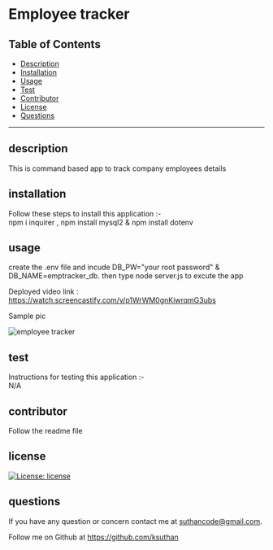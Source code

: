 # Employee tracker




  ## Table of Contents
  * [Description](#description)
  * [Installation](#installation)
  * [Usage](#usage)
  * [Test](#test)
  * [Contributor](#contributor)
  * [License](#license)
  * [Questions](#questions)
  
 
  ---------------------------------------------------------------------------------



  ## description 
  This is command based app to track company employees details

 
  ## installation 
  Follow these steps to install this application :-   
   npm i inquirer , npm install mysql2 & npm install dotenv

  ## usage
  create the .env file and incude DB_PW="your root password" & DB_NAME=emptracker_db. then type node server.js to excute the app

  Deployed video link : https://watch.screencastify.com/v/p1WrWM0gnKiwrqmG3ubs

  Sample pic

  ![employee tracker](https://user-images.githubusercontent.com/91926452/149870716-b88ba1bf-763e-49db-b432-b25fbf65e255.JPG)



  ## test

  Instructions for testing  this application :-    
  N/A

  ## contributor
  Follow the readme file 
  

  ## license
  [![License: license](https://img.shields.io/badge/License-MIT-brightgreen.svg)](https://opensource.org/licensesMIT)


  ## questions
  If you have any question or concern contact me at suthancode@gmail.com.  

  Follow me on Github at  https://github.com/ksuthan



 
